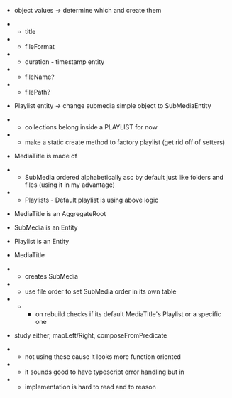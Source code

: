 - object values -> determine which and create them
- - title
- - fileFormat
- - duration - timestamp entity
- - fileName?
- - filePath?


- Playlist entity -> change submedia simple object to SubMediaEntity
- - collections belong inside a PLAYLIST for now
- - make a static create method to factory playlist (get rid off of setters)


- MediaTitle is made of
- - SubMedia ordered alphabetically asc by default just like folders and files (using it in my advantage)
- - Playlists - Default playlist is using above logic



- MediaTitle is an AggregateRoot
- SubMedia is an Entity
- Playlist is an Entity


- MediaTitle
- - creates SubMedia
- - use file order to set SubMedia order in its own table
- - - on rebuild checks if its default MediaTitle's Playlist or a specific one




- study either, mapLeft/Right, composeFromPredicate
- - not using these cause it looks more function oriented
- - it sounds good to have typescript error handling but in
- - implementation is hard to read and to reason